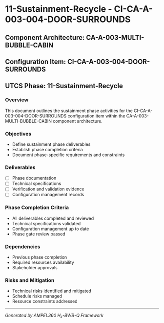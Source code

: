 # 11-Sustainment-Recycle - CI-CA-A-003-004-DOOR-SURROUNDS

## Component Architecture: CA-A-003-MULTI-BUBBLE-CABIN
## Configuration Item: CI-CA-A-003-004-DOOR-SURROUNDS
## UTCS Phase: 11-Sustainment-Recycle

### Overview
This document outlines the sustainment phase activities for the CI-CA-A-003-004-DOOR-SURROUNDS configuration item within the CA-A-003-MULTI-BUBBLE-CABIN component architecture.

### Objectives
- Define sustainment phase deliverables
- Establish phase completion criteria
- Document phase-specific requirements and constraints

### Deliverables
- [ ] Phase documentation
- [ ] Technical specifications
- [ ] Verification and validation evidence
- [ ] Configuration management records

### Phase Completion Criteria
- All deliverables completed and reviewed
- Technical specifications validated
- Configuration management up to date
- Phase gate review passed

### Dependencies
- Previous phase completion
- Required resources availability
- Stakeholder approvals

### Risks and Mitigation
- Technical risks identified and mitigated
- Schedule risks managed
- Resource constraints addressed

---
*Generated by AMPEL360 H₂-BWB-Q Framework*
